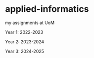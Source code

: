 # applied-informatics

my assignments at UoM 

Year 1: 2022-2023

Year 2: 2023-2024

Year 3: 2024-2025

